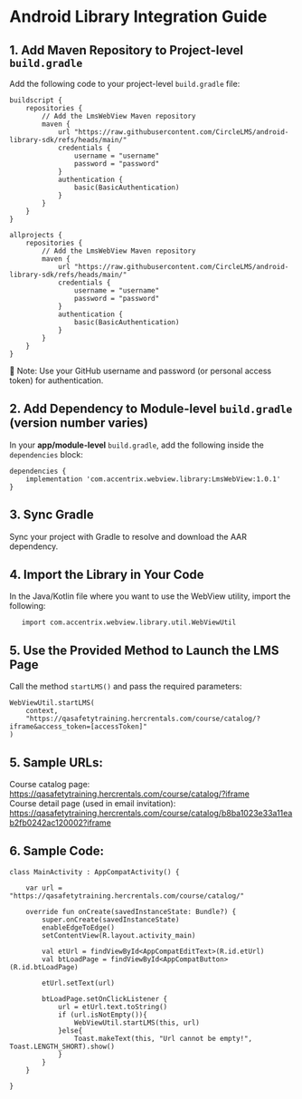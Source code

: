 # Android Library Integration Guide

## **1. Add Maven Repository to Project-level `build.gradle`**  
   Add the following code to your project-level `build.gradle` file:
```
buildscript {
    repositories {
        // Add the LmsWebView Maven repository
        maven {
            url "https://raw.githubusercontent.com/CircleLMS/android-library-sdk/refs/heads/main/"
            credentials {
                username = "username"
                password = "password"
            }
            authentication {
                basic(BasicAuthentication)
            }
        }
    }
}

allprojects {
    repositories {
        // Add the LmsWebView Maven repository
        maven {
            url "https://raw.githubusercontent.com/CircleLMS/android-library-sdk/refs/heads/main/"
            credentials {
                username = "username"
                password = "password"
            }
            authentication {
                basic(BasicAuthentication)
            }
        }
    }
}
```
🔐 Note: Use your GitHub username and password (or personal access token) for authentication.

## **2. Add Dependency to Module-level `build.gradle`** (version number varies)  
   In your **app/module-level** `build.gradle`, add the following inside the `dependencies` block:
```
dependencies {
    implementation 'com.accentrix.webview.library:LmsWebView:1.0.1'
}
```

## **3. Sync Gradle**  
   Sync your project with Gradle to resolve and download the AAR dependency.  
   
## **4. Import the Library in Your Code**  
   In the Java/Kotlin file where you want to use the WebView utility, import the following:  
```
   import com.accentrix.webview.library.util.WebViewUtil
```

## **5. Use the Provided Method to Launch the LMS Page**  
   Call the method `startLMS()` and pass the required parameters:
```
WebViewUtil.startLMS(
    context,
    "https://qasafetytraining.hercrentals.com/course/catalog/?iframe&access_token=[accessToken]"
)
```
## **5. Sample URLs:**  
Course catalog page: https://qasafetytraining.hercrentals.com/course/catalog/?iframe  
Course detail page (used in email invitation): https://qasafetytraining.hercrentals.com/course/catalog/b8ba1023e33a11eab2fb0242ac120002?iframe

## **6. Sample Code:**  
```
class MainActivity : AppCompatActivity() {

    var url = "https://qasafetytraining.hercrentals.com/course/catalog/"

    override fun onCreate(savedInstanceState: Bundle?) {
        super.onCreate(savedInstanceState)
        enableEdgeToEdge()
        setContentView(R.layout.activity_main)

        val etUrl = findViewById<AppCompatEditText>(R.id.etUrl)
        val btLoadPage = findViewById<AppCompatButton>(R.id.btLoadPage)

        etUrl.setText(url)

        btLoadPage.setOnClickListener {
            url = etUrl.text.toString()
            if (url.isNotEmpty()){
                WebViewUtil.startLMS(this, url)
            }else{
                Toast.makeText(this, "Url cannot be empty!", Toast.LENGTH_SHORT).show()
            }
        }
    }

}

```
